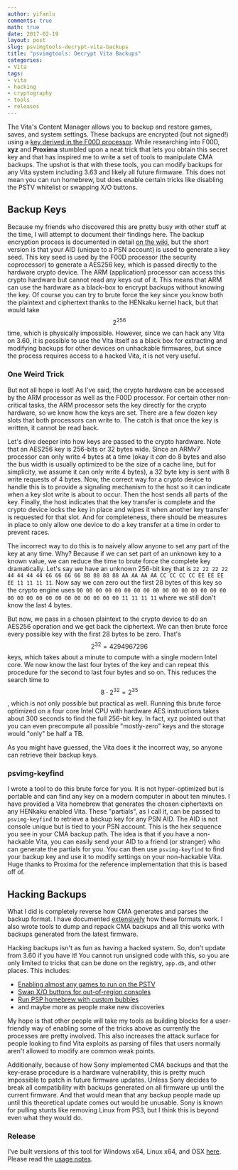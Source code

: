 ```yaml
---
author: yifanlu
comments: true
math: true
date: 2017-02-19
layout: post
slug: psvimgtools-decrypt-vita-backups
title: "psvimgtools: Decrypt Vita Backups"
categories:
- Vita
tags:
- vita
- hacking
- cryptography
- tools
- releases
---
```


The Vita's Content Manager allows you to backup and restore games, saves, and system settings. These backups are encrypted (but not signed!) using a [key derived in the F00D processor](https://wiki.henkaku.xyz/vita/PSVIMG). While researching into F00D, **xyz** and **Proxima** stumbled upon a neat trick that lets you obtain this secret key and that has inspired me to write a set of tools to manipulate CMA backups. The upshot is that with these tools, you can modify backups for any Vita system including 3.63 and likely all future firmware. This does not mean you can run homebrew, but does enable certain tricks like disabling the PSTV whitelist or swapping X/O buttons.

## Backup Keys

Because my friends who discovered this are pretty busy with other stuff at the time, I will attempt to document their findings here. The backup encryption process is documented in detail [on the wiki](https://wiki.henkaku.xyz/vita/PSVIMG), but the short version is that your AID (unique to a PSN account) is used to generate a key seed. This key seed is used by the F00D processor (the security coprocessor) to generate a AES256 key, which is passed directly to the hardware crypto device. The ARM (application) processor can access this crypto hardware but cannot read any keys out of it. This means that ARM can use the hardware as a black-box to encrypt backups without knowing the key. Of course you can try to brute force the key since you know both the plaintext and ciphertext thanks to the HENkaku kernel hack, but that would take $$2^{256}$$ time, which is physically impossible. However, since we can hack any Vita on 3.60, it is possible to use the Vita itself as a black box for extracting and modifying backups for other devices on unhackable firmwares, but since the process requires access to a hacked Vita, it is not very useful.

### One Weird Trick

But not all hope is lost! As I've said, the crypto hardware can be accessed by the ARM processor as well as the F00D processor. For certain other non-critical tasks, the ARM processor sets the key directly for the crypto hardware, so we know how the keys are set. There are a few dozen key slots that both processors can write to. The catch is that once the key is written, it cannot be read back.

Let's dive deeper into how keys are passed to the crypto hardware. Note that an AES256 key is 256-bits or 32 bytes wide. Since an ARMv7 processor can only write 4 bytes at a time (okay it _can_ do 8 bytes and also the bus width is usually optimized to be the size of a cache line, but for simplicity, we assume it can only write 4 bytes), a 32 byte key is sent with 8 write requests of 4 bytes. Now, the correct way for a crypto device to handle this is to provide a signaling mechanism to the host so it can indicate when a key slot write is about to occur. Then the host sends all parts of the key. Finally, the host indicates that the key transfer is complete and the crypto device locks the key in place and wipes it when another key transfer is requested for that slot. And for completeness, there should be measures in place to only allow one device to do a key transfer at a time in order to prevent races.

The incorrect way to do this is to naively allow anyone to set any part of the key at any time. Why? Because if we can set part of an unknown key to a known value, we can reduce the time to brute force the complete key dramatically. Let's say we have an unknown 256-bit key that is `22 22 22 22 44 44 44 44 66 66 66 66 88 88 88 88 AA AA AA AA CC CC CC CC EE EE EE EE 11 11 11 11`. Now say we can zero out the first 28 bytes of this key so the crypto engine uses `00 00 00 00 00 00 00 00 00 00 00 00 00 00 00 00 00 00 00 00 00 00 00 00 00 00 00 00 11 11 11 11` where we still don't know the last 4 bytes.

But now, we pass in a chosen plaintext to the crypto device to do an AES256 operation and we get back the ciphertext. We can then brute force every possible key with the first 28 bytes to be zero. That's $$2^{32} = 4294967296$$ keys, which takes about a minute to compute with a single modern Intel core. We now know the last four bytes of the key and can repeat this procedure for the second to last four bytes and so on. This reduces the search time to $$8 \cdot 2^{32} = 2^{35}$$, which is not only possible but practical as well. Running this brute force optimized on a four core Intel CPU with hardware AES instructions takes about 300 seconds to find the full 256-bit key. In fact, xyz pointed out that you can even precompute all possible "mostly-zero" keys and the storage would "only" be half a TB.

As you might have guessed, the Vita does it the incorrect way, so anyone can retrieve their backup keys.

### psvimg-keyfind

I wrote a tool to do this brute force for you. It is not hyper-optimized but is portable and can find any key on a modern computer in about ten minutes. I have provided a Vita homebrew that generates the chosen ciphertexts on any HENkaku enabled Vita. These "partials", as I call it, can be passed to `psvimg-keyfind` to retrieve a backup key for any PSN AID. The AID is not console unique but is tied to your PSN account. This is the hex sequence you see in your CMA backup path. The idea is that if you have a non-hackable Vita, you can easily send your AID to a friend (or stranger) who can generate the partials for you. You can then use `psvimg-keyfind` to find your backup key and use it to modify settings on your non-hackable Vita. Huge thanks to Proxima for the reference implementation that this is based off of.

## Hacking Backups

What I did is completely reverse how CMA generates and parses the backup format. I have documented [extensively](https://github.com/yifanlu/psvimgtools/blob/master/psvimg.h) how these formats work. I also wrote tools to dump and repack CMA backups and all this works with backups generated from the latest firmware.

Hacking backups isn't as fun as having a hacked system. So, don't update from 3.60 if you have it! You cannot run unsigned code with this, so you are only limited to tricks that can be done on the registry, `app.db`, and other places. This includes:

* [Enabling almost any games to run on the PSTV](http://hackinformer.com/PlayStationGuide/PSV/tutorials/how_to_install_the_pstv_whitelist_patch_v2.html)
* [Swap X/O buttons for out-of-region consoles](http://hackinformer.com/PlayStationGuide/PSV/INFO_REGISTRY.html)
* [Run PSP homebrew with custom bubbles](http://hackinformer.com/PlayStationGuide/PSV/INFO_EPSP_BUBBLES.html)
* and maybe more as people make new discoveries

My hope is that other people will take my tools as building blocks for a user-friendly way of enabling some of the tricks above as currently the processes are pretty involved. This also increases the attack surface for people looking to find Vita exploits as parsing of files that users normally aren't allowed to modify are common weak points.

Additionally, because of how Sony implemented CMA backups and that the key-erase procedure is a hardware vulnerability, this is pretty much impossible to patch in future firmware updates. Unless Sony decides to break all compatibility with backups generated on all firmware up until the current firmware. And that would mean that any backup people made up until this theoretical update comes out would be unusable. Sony is known for pulling stunts like removing Linux from PS3, but I think this is beyond even what they would do.

### Release

I've built versions of this tool for Windows x64, Linux x64, and OSX [here](https://github.com/yifanlu/psvimgtools/releases). Please read the [usage notes](https://github.com/yifanlu/psvimgtools/blob/master/README.md).
